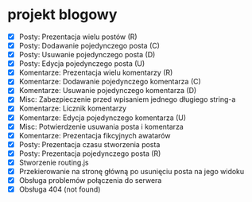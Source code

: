 # projekt blogowy

* [x] Posty: Prezentacja wielu postów (R)
* [x] Posty: Dodawanie pojedynczego posta (C)
* [x] Posty: Usuwanie pojedynczego posta (D)
* [x] Posty: Edycja pojedynczego posta (U)
* [x] Komentarze: Prezentacja wielu komentarzy (R)
* [x] Komentarze: Dodawanie pojedynczego komentarza (C)
* [x] Komentarze: Usuwanie pojedynczego komentarza (D)
* [x] Misc: Zabezpieczenie przed wpisaniem jednego długiego string-a
* [x] Komentarze: Licznik komentarzy
* [x] Komentarze: Edycja pojedynczego komentarza (U)
* [x] Misc: Potwierdzenie usuwania posta i komentarza
* [x] Komentarze: Prezentacja fikcyjnych awatarów
* [x] Posty: Prezentacja czasu stworzenia posta
* [x] Posty: Prezentacja pojedynczego posta (R)
* [x] Stworzenie routing.js
* [x] Przekierowanie na stronę główną po usunięciu posta na jego widoku
* [x] Obsługa problemów połączenia do serwera
* [x] Obsługa 404 (not found)
